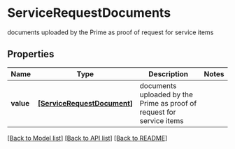 # ServiceRequestDocuments

documents uploaded by the Prime as proof of request for service items

## Properties
Name | Type | Description | Notes
------------ | ------------- | ------------- | -------------
**value** | [**[ServiceRequestDocument]**](ServiceRequestDocument.md) | documents uploaded by the Prime as proof of request for service items | 

[[Back to Model list]](../README.md#documentation-for-models) [[Back to API list]](../README.md#documentation-for-api-endpoints) [[Back to README]](../README.md)


